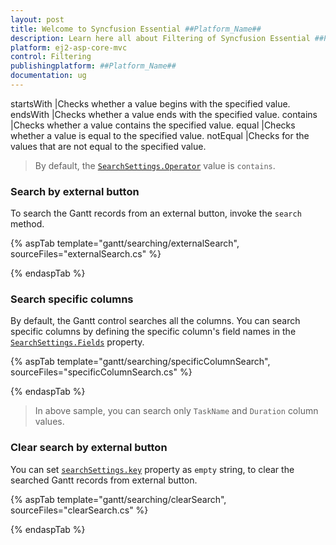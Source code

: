 ```yaml
---
layout: post
title: Welcome to Syncfusion Essential ##Platform_Name##
description: Learn here all about Filtering of Syncfusion Essential ##Platform_Name## widgets based on HTML5 and jQuery.
platform: ej2-asp-core-mvc
control: Filtering
publishingplatform: ##Platform_Name##
documentation: ug
---
```


startsWith |Checks whether a value begins with the specified value.
endsWith |Checks whether a value ends with the specified value.
contains |Checks whether a value contains the specified value.
equal |Checks whether a value is equal to the specified value.
notEqual |Checks for the values that are not equal to the specified value.

> By default, the [`SearchSettings.Operator`](https://help.syncfusion.com/cr/cref_files/aspnetcore-js2/Syncfusion.EJ2~Syncfusion.EJ2.Gantt.GanttSearchSettings~Operator.html) value is `contains`.

### Search by external button

To search the Gantt records from an external button, invoke the `search` method.

{% aspTab template="gantt/searching/externalSearch", sourceFiles="externalSearch.cs" %}

{% endaspTab %}

### Search specific columns

By default, the Gantt control searches all the columns. You can search specific columns by defining the specific column's field names in the [`SearchSettings.Fields`](https://help.syncfusion.com/cr/cref_files/aspnetcore-js2/Syncfusion.EJ2~Syncfusion.EJ2.Gantt.GanttSearchSettings~Fields.html) property.

{% aspTab template="gantt/searching/specificColumnSearch", sourceFiles="specificColumnSearch.cs" %}

{% endaspTab %}

> In above sample, you can search only `TaskName` and `Duration` column values.

### Clear search by external button

You can set [`searchSettings.key`](../api/gantt/searchSettings/#key) property as `empty` string, to clear the searched Gantt records from external button.

{% aspTab template="gantt/searching/clearSearch", sourceFiles="clearSearch.cs" %}

{% endaspTab %}